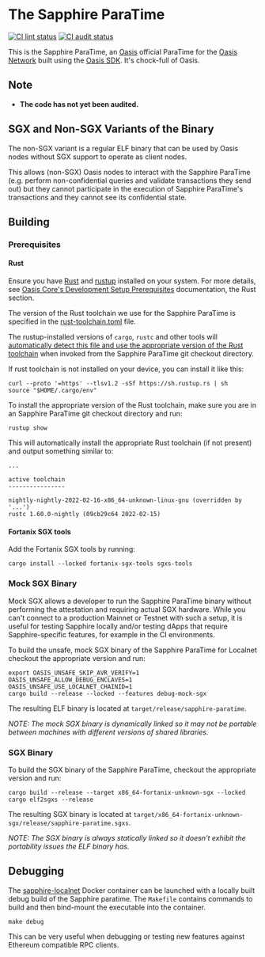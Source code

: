 # The Sapphire ParaTime

[![CI lint status][github-ci-lint-badge]][github-ci-lint-link]
[![CI audit status][github-ci-audit-badge]][github-ci-audit-link]

<!-- markdownlint-disable line-length -->
[github-ci-lint-badge]: https://github.com/oasisprotocol/sapphire-paratime/workflows/ci-lint/badge.svg
[github-ci-lint-link]: https://github.com/oasisprotocol/sapphire-paratime/actions?query=workflow:ci-lint+branch:main
[github-ci-audit-badge]: https://github.com/oasisprotocol/sapphire-paratime/workflows/ci-audit/badge.svg
[github-ci-audit-link]: https://github.com/oasisprotocol/sapphire-paratime/actions?query=workflow:ci-audit+branch:main
<!-- markdownlint-enable line-length -->

This is the Sapphire ParaTime, an [Oasis] official ParaTime for the [Oasis
Network] built using the [Oasis SDK]. It's chock-full of Oasis.

[Oasis]: https://oasis.net/
[Oasis Network]: https://docs.oasis.io/oasis-network-primer/
[Oasis SDK]: https://github.com/oasisprotocol/oasis-sdk

## Note

* **The code has not yet been audited.**

## SGX and Non-SGX Variants of the Binary

The non-SGX variant is a regular ELF binary that can be used by Oasis nodes
without SGX support to operate as client nodes.

This allows (non-SGX) Oasis nodes to interact with the Sapphire ParaTime (e.g.
perform non-confidential queries and validate transactions they send out) but
they cannot participate in the execution of Sapphire ParaTime's transactions and
they cannot see its confidential state.

## Building

### Prerequisites

#### Rust

Ensure you have [Rust] and [rustup] installed on your system.
For more details, see [Oasis Core's Development Setup Prerequisites]
documentation, the Rust section.

The version of the Rust toolchain we use for the Sapphire ParaTime is specified
in the [rust-toolchain.toml] file.

The rustup-installed versions of `cargo`, `rustc` and other tools will
[automatically detect this file and use the appropriate version of the Rust
toolchain][rust-toolchain-precedence] when invoked from the Sapphire ParaTime
git checkout directory.

If rust toolchain is not installed on your device, you can install it like this:

```shell
curl --proto '=https' --tlsv1.2 -sSf https://sh.rustup.rs | sh
source "$HOME/.cargo/env"
```

To install the appropriate version of the Rust toolchain, make sure you are
in an Sapphire ParaTime git checkout directory and run:

```shell
rustup show
```

This will automatically install the appropriate Rust toolchain (if not
present) and output something similar to:

```
...

active toolchain
----------------

nightly-nightly-2022-02-16-x86_64-unknown-linux-gnu (overridden by '...')
rustc 1.60.0-nightly (09cb29c64 2022-02-15)
```

[Rust]: https://www.rust-lang.org/
[rustup]: https://rustup.rs/
[Oasis Core's Development Setup Prerequisites]:
  https://docs.oasis.io/oasis-core/development-setup/prerequisites
[rust-toolchain.toml]: rust-toolchain.toml
[rust-toolchain-precedence]:
  https://github.com/rust-lang/rustup/blob/master/README.md#override-precedence

#### Fortanix SGX tools

Add the Fortanix SGX tools by running:

```shell
cargo install --locked fortanix-sgx-tools sgxs-tools
```

### Mock SGX Binary

Mock SGX allows a developer to run the Sapphire ParaTime binary without
performing the attestation and requiring actual SGX hardware. While you can't
connect to a production Mainnet or Testnet with such a setup, it is useful for
testing Sapphire locally and/or testing dApps that require
Sapphire-specific features, for example in the CI environments.

To build the unsafe, mock SGX binary of the Sapphire ParaTime for Localnet
checkout the appropriate version and run:

```shell
export OASIS_UNSAFE_SKIP_AVR_VERIFY=1 OASIS_UNSAFE_ALLOW_DEBUG_ENCLAVES=1 OASIS_UNSAFE_USE_LOCALNET_CHAINID=1
cargo build --release --locked --features debug-mock-sgx
```

The resulting ELF binary is located at `target/release/sapphire-paratime`.

_NOTE: The mock SGX binary is dynamically linked so it may not be portable
between machines with different versions of shared libraries._

### SGX Binary

To build the SGX binary of the Sapphire ParaTime, checkout the appropriate
version and run:

```shell
cargo build --release --target x86_64-fortanix-unknown-sgx --locked
cargo elf2sgxs --release
```

The resulting SGX binary is located at
`target/x86_64-fortanix-unknown-sgx/release/sapphire-paratime.sgxs`.

_NOTE: The SGX binary is always statically linked so it doesn't exhibit the
portability issues the ELF binary has._

## Debugging

The [sapphire-localnet] Docker container can be launched with a locally built
debug build of the Sapphire paratime. The `Makefile` contains commands to build
and then bind-mount the executable into the container.

```shell
make debug
```

This can be very useful when debugging or testing new features against Ethereum
compatible RPC clients.

[sapphire-localnet]: https://github.com/oasisprotocol/oasis-web3-gateway/pkgs/container/sapphire-localnet
